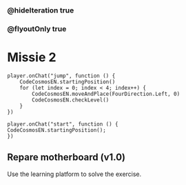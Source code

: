 ### @hideIteration true
### @flyoutOnly true
# Missie 2
```blocks
player.onChat("jump", function () {
    CodeCosmosEN.startingPosition()
    for (let index = 0; index < 4; index++) {
        CodeCosmosEN.moveAndPlace(FourDirection.Left, 0)
        CodeCosmosEN.checkLevel()
    }
})
```

```template
player.onChat("start", function () {
CodeCosmosEN.startingPosition();
})
```
## Repare motherboard (v1.0)
Use the learning platform to solve the exercise.